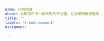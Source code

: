```yaml
---
name: 代码改进
about: 发现项目中一段代码的不合理，在此说明改进理由
title: ''
labels: 't:enhancement'
assignees: ''

---
```


<!-- 
    首先，非常感谢您对Fallout 76 小助手 的支持
    本项目重点在于 GraalVM
    希望在提交时，您能在 Native 模式 下测试一下您修改的内容
-->

<!--
请在下一行开始说明您修改的理由
-->